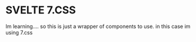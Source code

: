 # SVELTE 7.CSS

Im learning.... so this is just a wrapper of components to use. in this case im using 7.css
